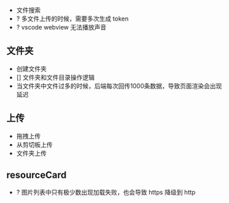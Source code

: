 - 文件搜索
- ? 多文件上传的时候，需要多次生成 token
- ? vscode webview 无法播放声音

## 文件夹
- 创建文件夹
- [] 文件夹和文件目录操作逻辑
- 当文件夹中文件过多的时候，后端每次回传1000条数据，导致页面渲染会出现延迟

## 上传
- 拖拽上传
- 从剪切板上传
- 文件夹上传

## resourceCard

- ? 图片列表中只有极少数出现加载失败，也会导致 https 降级到 http
